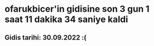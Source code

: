 # ofarukbicer'in gidisine son 3 gun 1 saat 11 dakika 34 saniye kaldi

## Gidis tarihi: 30.09.2022 :(